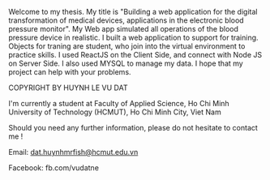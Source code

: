 Welcome to my thesis. 
My title is "Building a web application for the digital transformation of medical devices, applications in the electronic blood pressure monitor". 
My Web app simulated all operations of the blood pressure device in realistic.
I built a web application to support for training. Objects for traning are student, who join into the virtual environment to practice skills. 
I used ReactJS on the Client Side, and connect with Node JS on Server Side. I also used MYSQL to manage my data. 
I hope that my project can help with your problems.

COPYRIGHT BY HUYNH LE VU DAT

I'm currently a student at Faculty of Applied Science, Ho Chi Minh University of Technology (HCMUT), Ho Chi Minh City, Viet Nam

Should you need any further information, please do not hesitate to contact me !

Email: dat.huynhmrfish@hcmut.edu.vn

Facebook: fb.com/vudatne
